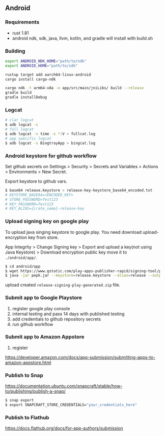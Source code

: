 ## Android

### Requirements

* rust 1.81
* android ndk, sdk, java, llvm, kotlin, and gradle will install with build.sh

### Building
```bash
export ANDROID_NDK_HOME="path/to/ndk"
export ANDROID_HOME="path/to/sdk"

rustup target add aarch64-linux-android
cargo install cargo-ndk

cargo ndk -t arm64-v8a -o app/src/main/jniLibs/ build --release
gradle build
gradle installDebug
```

### Logcat

```bash
# clar logcat
$ adb logcat -c
# full logcat
$ adb logcat -v time -s *:V > fullcat.log
# app specific logcat
$ adb logcat -s BingtrayApp > bingcat.log
```

### Android keystore for github workflow 

Set github secrets on Settings > Security > Secrets and Variables > Actions > Environments > New Secret.

Export keystore to github vars.
```bash
$ base64 release.keystore > release-key-keystore_base64_encoded.txt
# KEYSTORE_BASE64=<ENCODED_KEY>
# STORE_PASSWORD=Test123
# KEY_PASSWORD=Test123
# KEY_ALIAS={crate_name}-release-key
```

### Upload signing key on google play

To upload java singing keystore to google play. You need download upload-encryption key from store.

App Integrity > Change Signing key > Export and upload a key(not using Java Keystore) > Download encryption public key
move it to ```./android/app/```.

```bash
$ cd android/app
$ wget https://www.gstatic.com/play-apps-publisher-rapid/signing-tool/prod/pepk.jar
$ java -jar pepk.jar --keystore=release.keystore --alias=release --output=release-signing-play-generated.zip --include-cert --rsa-aes-encryption --encryption-key-path=encryption_public_key.pem
```
upload created ```release-signing-play-generated.zip``` file.

### Submit app to Google Playstore
1. register google play console
2. internal testing and pass 14 days with published testing
3. add credentials to github repository secrets
4. run github workflow

### Submit app to Amazon Appstore
1. register 

https://developer.amazon.com/docs/app-submission/submitting-apps-to-amazon-appstore.html



### Publish to Snap

https://documentation.ubuntu.com/snapcraft/stable/how-to/publishing/publish-a-snap/

```bash
$ snap export
$ export SNAPCRAFT_STORE_CREDENTIALS="your_credentials_here"
```


### Publish to Flathub

https://docs.flathub.org/docs/for-app-authors/submission

